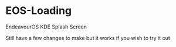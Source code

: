 # EOS-Loading
EndeavourOS KDE Splash Screen

Still have a few changes to make but it works if you wish to try it out
